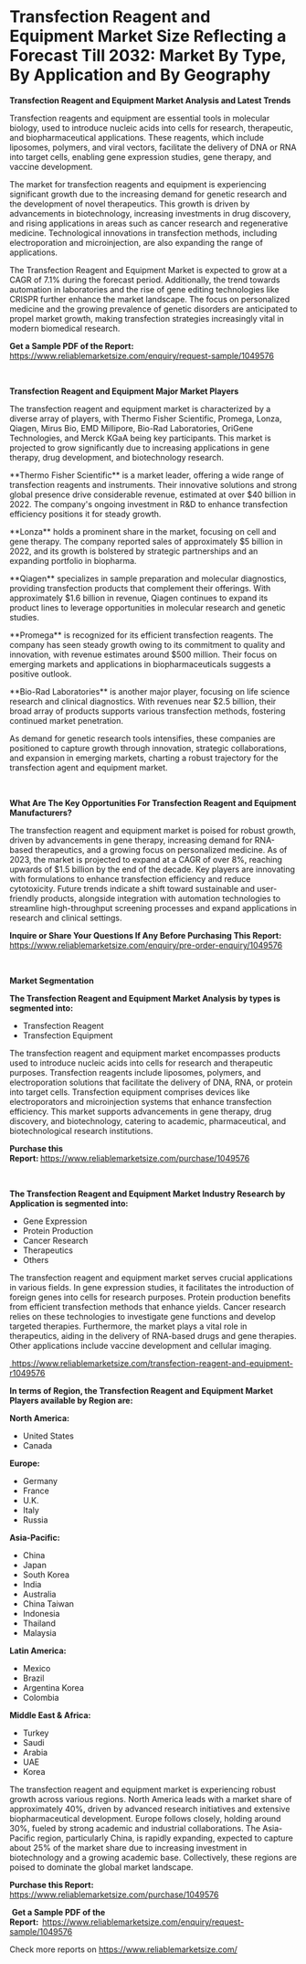 <p><h1>Transfection Reagent and Equipment Market Size Reflecting a Forecast Till 2032: Market By Type, By Application and By Geography</h1></p><p><strong>Transfection Reagent and Equipment Market Analysis and Latest Trends</strong></p>
<p><p>Transfection reagents and equipment are essential tools in molecular biology, used to introduce nucleic acids into cells for research, therapeutic, and biopharmaceutical applications. These reagents, which include liposomes, polymers, and viral vectors, facilitate the delivery of DNA or RNA into target cells, enabling gene expression studies, gene therapy, and vaccine development.</p><p>The market for transfection reagents and equipment is experiencing significant growth due to the increasing demand for genetic research and the development of novel therapeutics. This growth is driven by advancements in biotechnology, increasing investments in drug discovery, and rising applications in areas such as cancer research and regenerative medicine. Technological innovations in transfection methods, including electroporation and microinjection, are also expanding the range of applications.</p><p>The Transfection Reagent and Equipment Market is expected to grow at a CAGR of 7.1% during the forecast period. Additionally, the trend towards automation in laboratories and the rise of gene editing technologies like CRISPR further enhance the market landscape. The focus on personalized medicine and the growing prevalence of genetic disorders are anticipated to propel market growth, making transfection strategies increasingly vital in modern biomedical research.</p></p>
<p><strong>Get a Sample PDF of the Report:&nbsp;</strong> <a href="https://www.reliablemarketsize.com/enquiry/request-sample/1049576?utm_campaign=2115&utm_medium=2&utm_source=Github&utm_content=ia&utm_term=05032025&utm_id=transfection-reagent-and-equipment">https://www.reliablemarketsize.com/enquiry/request-sample/1049576</a></p>
<p>&nbsp;</p>
<p><strong>Transfection Reagent and Equipment Major Market Players</strong></p>
<p><p>The transfection reagent and equipment market is characterized by a diverse array of players, with Thermo Fisher Scientific, Promega, Lonza, Qiagen, Mirus Bio, EMD Millipore, Bio-Rad Laboratories, OriGene Technologies, and Merck KGaA being key participants. This market is projected to grow significantly due to increasing applications in gene therapy, drug development, and biotechnology research.</p><p>**Thermo Fisher Scientific** is a market leader, offering a wide range of transfection reagents and instruments. Their innovative solutions and strong global presence drive considerable revenue, estimated at over $40 billion in 2022. The company's ongoing investment in R&D to enhance transfection efficiency positions it for steady growth.</p><p>**Lonza** holds a prominent share in the market, focusing on cell and gene therapy. The company reported sales of approximately $5 billion in 2022, and its growth is bolstered by strategic partnerships and an expanding portfolio in biopharma.</p><p>**Qiagen** specializes in sample preparation and molecular diagnostics, providing transfection products that complement their offerings. With approximately $1.6 billion in revenue, Qiagen continues to expand its product lines to leverage opportunities in molecular research and genetic studies.</p><p>**Promega** is recognized for its efficient transfection reagents. The company has seen steady growth owing to its commitment to quality and innovation, with revenue estimates around $500 million. Their focus on emerging markets and applications in biopharmaceuticals suggests a positive outlook.</p><p>**Bio-Rad Laboratories** is another major player, focusing on life science research and clinical diagnostics. With revenues near $2.5 billion, their broad array of products supports various transfection methods, fostering continued market penetration.</p><p>As demand for genetic research tools intensifies, these companies are positioned to capture growth through innovation, strategic collaborations, and expansion in emerging markets, charting a robust trajectory for the transfection agent and equipment market.</p></p>
<p>&nbsp;</p>
<p><strong>What Are The Key Opportunities For Transfection Reagent and Equipment Manufacturers?</strong></p>
<p><p>The transfection reagent and equipment market is poised for robust growth, driven by advancements in gene therapy, increasing demand for RNA-based therapeutics, and a growing focus on personalized medicine. As of 2023, the market is projected to expand at a CAGR of over 8%, reaching upwards of $1.5 billion by the end of the decade. Key players are innovating with formulations to enhance transfection efficiency and reduce cytotoxicity. Future trends indicate a shift toward sustainable and user-friendly products, alongside integration with automation technologies to streamline high-throughput screening processes and expand applications in research and clinical settings.</p></p>
<p><strong>Inquire or Share Your Questions If Any Before Purchasing This Report:</strong> <a href="https://www.reliablemarketsize.com/enquiry/pre-order-enquiry/1049576?utm_campaign=2115&utm_medium=2&utm_source=Github&utm_content=ia&utm_term=05032025&utm_id=transfection-reagent-and-equipment">https://www.reliablemarketsize.com/enquiry/pre-order-enquiry/1049576</a></p>
<p>&nbsp;</p>
<p><strong>Market Segmentation</strong></p>
<p><strong>The Transfection Reagent and Equipment Market Analysis by types is segmented into:</strong></p>
<p><ul><li>Transfection Reagent</li><li>Transfection Equipment</li></ul></p>
<p><p>The transfection reagent and equipment market encompasses products used to introduce nucleic acids into cells for research and therapeutic purposes. Transfection reagents include liposomes, polymers, and electroporation solutions that facilitate the delivery of DNA, RNA, or protein into target cells. Transfection equipment comprises devices like electroporators and microinjection systems that enhance transfection efficiency. This market supports advancements in gene therapy, drug discovery, and biotechnology, catering to academic, pharmaceutical, and biotechnological research institutions.</p></p>
<p><strong>Purchase this Report:&nbsp;</strong><a href="https://www.reliablemarketsize.com/purchase/1049576?utm_campaign=2115&utm_medium=2&utm_source=Github&utm_content=ia&utm_term=05032025&utm_id=transfection-reagent-and-equipment">https://www.reliablemarketsize.com/purchase/1049576</a></p>
<p>&nbsp;</p>
<p><strong>The Transfection Reagent and Equipment Market Industry Research by Application is segmented into:</strong></p>
<p><ul><li>Gene Expression</li><li>Protein Production</li><li>Cancer Research</li><li>Therapeutics</li><li>Others</li></ul></p>
<p><p>The transfection reagent and equipment market serves crucial applications in various fields. In gene expression studies, it facilitates the introduction of foreign genes into cells for research purposes. Protein production benefits from efficient transfection methods that enhance yields. Cancer research relies on these technologies to investigate gene functions and develop targeted therapies. Furthermore, the market plays a vital role in therapeutics, aiding in the delivery of RNA-based drugs and gene therapies. Other applications include vaccine development and cellular imaging.</p></p>
<p><a href="https://www.reliablemarketsize.com/transfection-reagent-and-equipment-r1049576?utm_campaign=2115&utm_medium=2&utm_source=Github&utm_content=ia&utm_term=05032025&utm_id=transfection-reagent-and-equipment">&nbsp;https://www.reliablemarketsize.com/transfection-reagent-and-equipment-r1049576</a></p>
<p><strong>In terms of Region, the Transfection Reagent and Equipment Market Players available by Region are:</strong></p>
<p>
    <p> <strong> North America: </strong>
        <ul>
            <li>United States</li>
            <li>Canada</li>
        </ul>
        </p> 
    <p> <strong> Europe: </strong>
        <ul>
            <li>Germany</li>
            <li>France</li>
            <li>U.K.</li>
            <li>Italy</li>
            <li>Russia</li>
        </ul>
        </p> 
    <p> <strong> Asia-Pacific: </strong>
        <ul>
            <li>China</li>
            <li>Japan</li>
            <li>South Korea</li>
            <li>India</li>
            <li>Australia</li>
            <li>China Taiwan</li>
            <li>Indonesia</li>
            <li>Thailand</li>
            <li>Malaysia</li>
        </ul>
        </p> 
    <p> <strong> Latin America: </strong>
        <ul>
            <li>Mexico</li>
            <li>Brazil</li>
            <li>Argentina Korea</li>
            <li>Colombia</li>
        </ul>
        </p> 
    <p> <strong> Middle East & Africa: </strong>
        <ul>
            <li>Turkey</li>
            <li>Saudi</li>
            <li>Arabia</li>
            <li>UAE</li>
            <li>Korea</li>
        </ul>
    </p>
    </p>
<p><p>The transfection reagent and equipment market is experiencing robust growth across various regions. North America leads with a market share of approximately 40%, driven by advanced research initiatives and extensive biopharmaceutical development. Europe follows closely, holding around 30%, fueled by strong academic and industrial collaborations. The Asia-Pacific region, particularly China, is rapidly expanding, expected to capture about 25% of the market share due to increasing investment in biotechnology and a growing academic base. Collectively, these regions are poised to dominate the global market landscape.</p></p>
<p><strong>Purchase this Report: </strong><a href="https://www.reliablemarketsize.com/purchase/1049576?utm_campaign=2115&utm_medium=2&utm_source=Github&utm_content=ia&utm_term=05032025&utm_id=transfection-reagent-and-equipment">https://www.reliablemarketsize.com/purchase/1049576</a></p>
<p>&nbsp;<strong>Get a Sample PDF of the Report:&nbsp;&nbsp;</strong><a href="https://www.reliablemarketsize.com/enquiry/request-sample/1049576?utm_campaign=2115&utm_medium=2&utm_source=Github&utm_content=ia&utm_term=05032025&utm_id=transfection-reagent-and-equipment">https://www.reliablemarketsize.com/enquiry/request-sample/1049576</a></p>
<p><strong></strong></p>
<p>Check more reports on <a href="https://www.reliablemarketsize.com/?utm_campaign=2115&utm_medium=2&utm_source=Github&utm_content=ia&utm_term=05032025&utm_id=transfection-reagent-and-equipment">https://www.reliablemarketsize.com/</a></p>